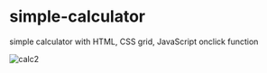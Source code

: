 # simple-calculator
simple calculator with HTML, CSS grid, JavaScript onclick function

![calc2](https://user-images.githubusercontent.com/72561943/134900731-e9edb172-f780-4400-a6a3-c40fa6033bed.JPG)
